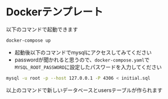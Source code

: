 # Dockerテンプレート

以下のコマンドで起動できます

```sh
docker-compose up
```

- 起動後以下のコマンドでmysqlにアクセスしてみてください
- passwordが聞かれると思うので、`docker-compose.yaml`で`MYSQL_ROOT_PASSWORD`に設定したパスワードを入力してください

```sh
mysql -u root -p --host 127.0.0.1 -P 4306 < initial.sql
```

以上のコマンドで新しいデータベースとusersテーブルが作られます
